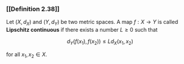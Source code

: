 ### [[Definition 2.38]]

Let $(X,d_X)$ and $(Y,d_Y)$ be two metric spaces. A map $f : X \to Y$ is called **Lipschitz continuous** if there exists a number $L \ge 0$ such that

$$ d_Y(f(x_1),f(x_2)) \le Ld_X(x_1,x_2) $$

for all $x_1,x_2 \in X$.
